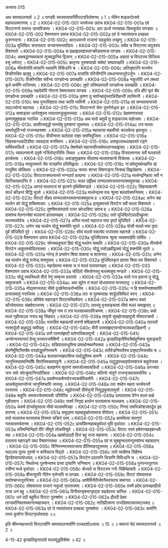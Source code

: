 अध्यायः 015

अथ समयपलनपर्व ॥ 2 ॥ पाण्डवैः स्वस्वव्यापारैर्विराटपरितोषणम् ॥ 1 ॥ भीमेन शङ्करोत्सवे महामल्लमारणम् ॥ 2 ॥
KK04-02-015-001	जनमेजय उवाच 
KK04-02-015-001a	एवं विराटनगरे वसन्तः सत्यविक्रमाः ।
KK04-02-015-001c	अत ऊर्ध्वं नरव्याघ्राः किमकुर्वत पाण्डवाः ॥
KK04-02-015-002	वैशम्पायन उवाच 
KK04-02-015-002a	एवं ते न्यवसंस्तत्र प्रच्छन्नाः कुरुनन्दनाः ।
KK04-02-015-002c	आराधयन्तो राजानां यदकुर्वत तच्छृणु ॥ 
KK04-02-015-003a	युधिष्ठिरः सभास्तारः सभ्यानामभवत्प्रियः ।
KK04-02-015-003c	तथैव च विराटस्य सपुत्रस्य विशाम्पते ॥ 
KK04-02-015-004a	स ह्यक्षहृदयज्ञस्तान्क्रीडयामास पाण्डवः ।
KK04-02-015-004c	अक्षबद्धान्यथाकामं सूत्रबद्धानिव द्विजान् ॥ 
KK04-02-015-005a	अज्ञातं च विराटस्य विजित्य वसु धर्मराट् ।
KK04-02-015-005c	भ्रातृभ्यः पुरुषव्याघ्रो यथेष्टं सम्प्रयच्छति ॥ 
KK04-02-015-006a	भीमसेनोपि मांसानि भक्ष्याणि विविधानि च ।
KK04-02-015-006c	अतिसृष्टानि मत्स्येन विक्रीणन्निव भ्रातृषु ॥ 
KK04-02-015-007a	वासांसि परिजीर्णानि लब्धान्यन्तःपुरेऽर्जुनः ।
KK04-02-015-007c	विक्रीणन्निव सर्वेभ्यः पाण्डवेभ्यः प्रयच्छति ॥ 
KK04-02-015-008a	नकुलोपि धनं लब्ध्वा कृते कर्मणि वाजिनाम् ।
KK04-02-015-008c	तुष्टे तस्मिन्नरपतौ पाण्डवेभ्यः प्रयच्छति ॥ 
KK04-02-015-009a	सहदेवोपि गोपानां वेषमास्थाय पाण्डवः ।
KK04-02-015-009c	दधि क्षीरं घृतं चैव पाण्डवेभ्यः प्रयच्छति ॥ 
KK04-02-015-010a	कृष्णा तु सर्वान्भ्रातॄंस्तान्निरीक्षन्ती तपस्विनी ।
KK04-02-015-010c	यथा पुनरविज्ञाता तथा चरति भामिनी ॥ 
KK04-02-015-011a	एवं सम्भावयन्तस्ते तदाऽन्योन्यं महारथाः ।
KK04-02-015-011c	विराटनगरे चेरुः पुनर्गर्भधृता इव ॥
KK04-02-015-012a	साशङ्का धार्तराष्ट्रस्य भयात्पाण्डुसुतास्तदा ।
KK04-02-015-012c	प्रेक्षमाणास्तदा कृष्णामूषुश्छन्ना नराधिप ॥ 
KK04-02-015-013a	अथ मासे चतुर्थे तु शङ्करस्य महोत्सवः ।
KK04-02-015-013c	आसीत्समृद्धो मत्स्येषु पुरुषाणां सुसम्मतः ॥ 
KK04-02-015-014ac	तत्र मल्लाः समापेतुर्दिग्भ्यो राजन्सहस्रशः ॥ 
KK04-02-015-015a	महाकाया महावीर्याः कालकेया इवासुराः ।
KK04-02-015-015c	वीर्योन्मत्ता बलोदग्रा राज्ञा समभिपूजिताः ॥
KK04-02-015-016a	सिंहस्कन्धकटिग्रीवाः स्ववदाता मनस्विनः ।
KK04-02-015-016c	असकृल्लब्धलक्षास्ते रङ्गे पार्थिवसन्निधौ ॥ 
KK04-02-015-017a	तेषामेको महानासीत्सर्वमल्लानथाह्वयत् ।
KK04-02-015-017c	व्यावल्गमानो ददृशे गर्जितोद्गतिभिः स्थितः ॥ 
KK04-02-015-018a	वित्रस्तमनसः सर्वे मल्लास्ते हतचेतसः ।
KK04-02-015-018c	अवाङ्मुखाश्च भीताश्च मल्लाश्चान्ये विचेतसः ॥ 
KK04-02-015-019a	व्यसुत्वमपरे चैव वाञ्छन्ति प्रतिविह्वलाः ।
KK04-02-015-019c	गां प्रवेष्टुमथेच्छन्ति खं गन्तुमिव चोत्थिताः ॥
KK04-02-015-020a	त्रस्ताः शान्ता विषणाङ्गा निःशब्दं विह्वलेक्षणाः ।
KK04-02-015-020c	विराटराजमल्लास्ते भग्नदर्पा हतप्रभाः ॥ 
KK04-02-015-021a	मल्लेन्द्रनिहताः सर्वे न किञ्चित्प्रवदन्ति ते ।
KK04-02-015-021c	मल्ल उद्वीक्ष्य तान्मल्लांस्त्रस्तान्वाक्यमुवाचह ॥ 
KK04-02-015-022a	आगतं मल्लराजं मां कृत्स्ने पृथिविमण्डले ।
KK04-02-015-022c	सिंहव्याघ्रगणैः सार्धं क्रीडन्तं विद्धि भूपते ॥ 
KK04-02-015-023a	मल्लेन्द्रस्य वचः श्रुत्वा बलदर्पसमन्वितम् ।
KK04-02-015-023c	विराटो वीक्ष्य तान्मल्लांस्त्रस्तान्वाक्यमुवाच ह ॥
KK04-02-015-024ac	अनेन सह मल्लेन को योद्धुं शक्तिमान्नरः ॥
KK04-02-015-025a	इत्युक्तास्ते विराटेन सर्वे मल्ला विशाम्पते ।
KK04-02-015-025c	तूष्णीमासंस्ततो राजा क्रोधाविष्ट उवाच ह ॥
KK04-02-015-026a	ग्रामांश्च वेतनान्येषां मल्लानां हारयाम्यहम् ।
KK04-02-015-026c	ततो युधिष्ठिरोऽवादीच्छ्रुत्वा मात्स्यपतेर्वचः ॥ 
KK04-02-015-027a	अस्ति मल्लो महाराज मया दृष्टो युधिष्ठिरे ।
KK04-02-015-027c	अनेन सह मल्लेन योद्धुं शक्नोति भूपते ॥ 
KK04-02-015-028a	योसौ मल्लो मया दृष्टः पूर्वं यौधिष्ठिरे पुरे ।
KK04-02-015-028c	सोयं मल्लो वसत्येप राजंस्तव महानसे ॥ 
KK04-02-015-029	वैशम्पायन उवाच 
KK04-02-015-029a	युधिष्ठिरवचः श्रुत्वा व्यक्तमाहेति पार्थिवः ।
KK04-02-015-029c	सोप्यथाहूयतां क्षिप्रं योद्धुं मल्लेन सम्प्रति ॥ 
KK04-02-015-030a	भीमसेनो विराटेन आहूतश्चोदितस्तथा ।
KK04-02-015-030c	योद्धुं ततोऽब्रवीद्वाक्यं योद्धुं शक्नोमि भूपते ॥
KK04-02-015-031a	नरेन्द्र ते प्रभावेन श्रिया शक्त्या च शासनात् ।
KK04-02-015-031c	अनेन सह मल्लेन योद्धुं राजेन्द्र शक्नुयाम् ॥ 
KK04-02-015-032a	युधिष्ठिरकृतं ज्ञात्वा श्रिया तव विशाम्पते ।
KK04-02-015-032c	महादेवस्य भक्त्या च तं मल्लं पातयाम्यहम् ॥ 
KK04-02-015-033	वैशम्पायन उवाच 
KK04-02-015-033a	चोदितो भीमसेनस्तु मल्लमाहूय मण्डले ।
KK04-02-015-033c	योद्धुं व्यवस्थितो वीरो रेणुं सम्मृज्य हस्तयोः ।
KK04-02-015-033e	मत्तो गज इवान्यं तु योद्धुं समुपचक्रमे ॥ 
KK04-02-015-034ac	अथ सूदेन तं मल्लं योधयामास मत्स्यराट्र ॥ 
KK04-02-015-035a	नोद्यमानस्तदा भीमो दुःखेनेवाकरोन्मतिम् ।
KK04-02-015-035c	न हि शक्नोम्यशक्तोपि प्रत्याख्यातुं नराधिपम् ॥ 
KK04-02-015-036a	ततः स पुरुषव्याघ्रः शार्दूलशिथिलं चरन् ।
KK04-02-015-036c	प्रविवेश महारङ्गं विराटमभिहर्षयन् ॥ 
KK04-02-015-037a	बबन्ध कक्षां कौन्तेयस्ततः संहर्षयञ्जनम् ।
KK04-02-015-037c	ततस्तु वृत्रसङ्काशं भीमो मल्लं समाह्वयत् ॥ 
KK04-02-015-038a	जीमूतं नाम तं तत्र मल्लप्रख्यातविक्रमम् ।
KK04-02-015-038c	कक्षे मल्लं गृहीत्वाऽथ ननाद बहु सिंहवत् ॥ 
KK04-02-015-039a	तावुभौ सुमहोत्साहावुभौ भीमपराक्रमौ ।
KK04-02-015-039c	मत्ताविव महाकायौ वारणौ षष्ठिहायनौ ॥
KK04-02-015-040a	ततस्तौ नरशार्दूलौ बाहुयुद्धं समीयतुः ।
KK04-02-015-040c	वीरौ परमसंहृष्टावन्योन्यजयकाङ्क्षिणौ ॥ 
KK04-02-015-041a	उभौ परमसंहृष्टौ बलेनातिबलावुभौ ।
KK04-02-015-041c	अन्योन्यस्यान्तरं प्रेप्सू परस्परजयैषिणौ ॥ 
KK04-02-015-042a	कृतप्रतिकृतैश्चित्रैर्बाहुभिश्च सुसङ्कटैः ।
KK04-02-015-042c	सन्निपातावधूतैश्च प्रमाथोन्मथनैस्तथा ॥
KK04-02-015-043a	क्षेपणैर्मुष्टिभिश्चैव वराहोद्धूतनिस्स्वनैः ।
KK04-02-015-043c	तलैर्वज्रनिपातैश्च प्रसृष्टाभिस्तथैव च ॥ 
KK04-02-015-044a	शलाकानखपातैश्च पादोद्धूतैश्च दारुणैः ।
KK04-02-015-044c	जानुभिश्चाश्मनिर्घोषैः शिरोभिश्चावघट्टनैः ॥ 
KK04-02-015-045a	तद्युद्धमभवद्घोरमशस्त्रं बाहुतेजसा ।
KK04-02-015-045c	बलप्राणेन शूराणां समाजोत्सवसन्निधौ ॥ 
KK04-02-015-046a	अरज्यत जनः सर्वः सोत्क्रुष्टनिनदोत्थितः ।
KK04-02-015-046c	बलिनोः संयुगे राजन्वृत्रवासवयोरिव ॥
KK04-02-015-047a	प्रकर्षणाकर्षणयोरभ्याकर्षविकर्षणैः ।
KK04-02-015-047c	आकर्षतुरथान्योन्यं जानुभिश्चापि जघ्नतुः ॥ 
KK04-02-015-048a	ततः शब्देन महता भर्त्सयन्तौ परस्परम् ।
KK04-02-015-048c	व्यूढोरस्कौ दीर्घभुजौ नियुद्धकुशलावुभौ ।
KK04-02-015-048e	बाहुभिः समसज्जेतामायसैः परिघैरिव ॥ 
KK04-02-015-049a	उत्पपाताथ वेगेन मल्लं कक्षे गृहीतवान् ।
KK04-02-015-049c	पार्श्वं निगृह्य हस्तेन पातयामास मल्लकम् ॥ 
KK04-02-015-050a	चकर्ष दोर्भ्यामुत्पात्य भीमो मल्लममित्रहा ।
KK04-02-015-050c	निनदं तमभिक्रोशञ्शार्दूल इव वारणम् ॥ 
KK04-02-015-051a	समुद्यम्य महाबाहुर्भ्रामयामास वीर्यवान् ।
KK04-02-015-051c	ततो मल्लाश्च मत्स्याश्च विस्मयं चक्रिरे परम् ॥ 
KK04-02-015-052a	भ्रामयित्वा शतगुणं गतसत्वमचेतनम् ।
KK04-02-015-052c	प्रत्यपिंषन्महाबाहुर्मल्लं भुवि वृकोदरः ॥ 
KK04-02-015-053a	तस्मिन्विनिहते वीरे जीमूते लोकविश्रुते ।
KK04-02-015-053c	विराटः परमं हर्षमगच्छद्बान्धवैः सह ॥
KK04-02-015-054a	प्रहर्षात्प्रददौ वित्तं बहु राजा महामनाः ।
KK04-02-015-054c	वललाय महारङ्गे यथा वैश्रवणस्तथा ॥ 
KK04-02-015-055a	एवं स सुबहून्मल्लान्पुरुषांश्च महाबलान् ।
KK04-02-015-055c	विनिघ्नन्मत्स्यराजस्य प्रीतिमाहरदुत्तमाम् ॥ 
KK04-02-015-056a	यदाऽस्य तुल्यः पुरुषो न कश्चितत्र विद्यते ।
KK04-02-015-056c	ततो व्याघ्रैश्च सिंहैश्च द्विरदैश्चाप्ययोधयत् ॥ 
KK04-02-015-057a	विराटेन प्रदत्तानि चित्राणि विविधानि च ।
KK04-02-015-057c	स्थितेभ्यः पुरुषेभ्यश्च दत्त्वा द्रव्याणि जग्मिवान् ॥ 
KK04-02-015-058a	पुनरन्तःपुरगतः स्त्रीणां मध्ये वृकोदरः ।
KK04-02-015-058c	योध्यते स विराटस्य गजैः सिंहैर्महाबलैः ॥ 
KK04-02-015-059a	बीभत्सुरपि गीतेन नृत्तेनापि च पाण्डवः ।
KK04-02-015-059c	विराटं तोषयामास सर्वाश्चान्तःपुरस्त्रियः ॥ 
KK04-02-015-060a	अश्वैर्विनीतैर्जवनैस्तत्रतत्र समागतः ।
KK04-02-015-060c	तोषयामास राजानं नकुलो नृपसत्तमम् ।
KK04-02-015-060e	तस्मै प्रदेयं प्रायच्छत्प्रीतो राजा धनं बहु ॥ 
KK04-02-015-061a	विनीतान्वृषभान्दृष्ट्वा सहदेवस्य चाभितः ।
KK04-02-015-061c	धनं ददौ बहुविधं विराटः पुरुषर्षभः ॥ 
KK04-02-015-062a	द्रौपदी प्रेक्ष्य तान्सर्वान्क्लिश्यमानान्महारथान् ।
KK04-02-015-062c	नातिप्रीतमना राजन्निश्वासपरमाऽभवत् ॥ 
KK04-02-015-063a	एवं ते न्यवसंस्तत्र प्रच्छन्नाः पुरुषर्षभाः ।
KK04-02-015-063c	कर्माणि तस्य कुर्वाणा विराटनृपतेस्तदा ॥॥

इति श्रीमन्महाभारते विराटपर्वणि समयपालनपर्वणि पञ्चदशोऽध्यायः ॥ 15 ॥ ॥ समाप्तं चेदं समयपालनपर्व ॥ 2 ॥ 

4-15-42 कृतप्रतिकृतादयो मल्लयुद्धविशेषाः ॥ 42 ॥
